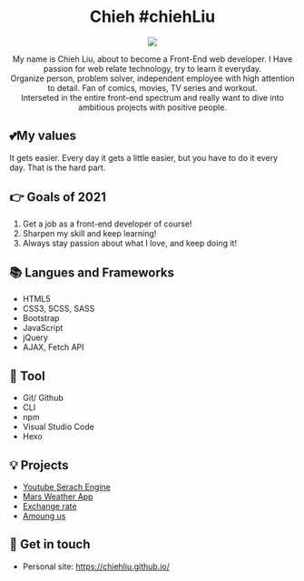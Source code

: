 <h1 align="center">Chieh #chiehLiu </h1>
<p align="center">
<img margin="0 auto" src="https://media.giphy.com/media/xULW8ExK2Z8lVVGQfK/giphy.gif"></img>
</p>

<p align="center">
My name is Chieh Liu, about to become a Front-End web developer. I Have passion for web relate technology, try to learn it everyday.<br>
Organize person, problem solver, independent employee with high attention to detail. Fan of comics, movies, TV series and workout.<br>
Interseted in the entire front-end spectrum and really want to dive into ambitious projects with positive people.<br>
</p>

## 💕My values
It gets easier. Every day it gets a little easier,
but you have to do it every day. That is the hard part.

## 👉 Goals of 2021

1. Get a job as a front-end developer of course!
2. Sharpen my skill and keep learning!
3. Always stay passion about what I love, and keep doing it!

## 📚 Langues and Frameworks
- HTML5
- CSS3, SCSS, SASS
- Bootstrap
- JavaScript
- jQuery
- AJAX, Fetch API

## 🔧 Tool
- Git/ Github
- CLI
- npm
- Visual Studio Code
- Hexo


## 💡 Projects
- [Youtube Serach Engine](https://chiehliu.github.io/git-projects/YoutubeSearchEngine/index.html)
- [Mars Weather App](https://chiehliu.github.io/git-projects/MarsWeatherApp/index.html)
- [Exchange rate](https://chiehliu.github.io/git-projects/exchange-rate/index.html)
- [Amoung us](https://chiehliu.github.io/git-projects/Amongus/index.html)


## 🔗 Get in touch
- Personal site: https://chiehliu.github.io/

